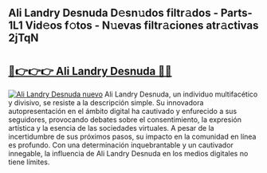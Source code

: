 ## Ali Landry Desnuda D𝚎sn𝚞dos filtr𝚊dos - Parts-1L1 Vid𝚎os f𝚘tos - N𝚞evas filtr𝚊ciones atr𝚊ctivas 2jTqN

# <h2><a href="http://mb6195.tromn.icu/?c=Ali+Landry+Desnuda">🔗👉👉👉 Ali Landry Desnuda 🔗🔗</a></h2>

[![Ali Landry Desnuda nuevo](https://i.imgur.com/pEAQMta.gif)](http://mb6195.tromn.icu/?c=Ali+Landry+Desnuda)
Ali Landry Desnuda, un individuo multifacético y divisivo, se resiste a la descripción simple. Su innovadora autopresentación en el ámbito digital ha cautivado y enfurecido a sus seguidores, provocando debates sobre el consentimiento, la expresión artística y la esencia de las sociedades virtuales. A pesar de la incertidumbre de sus próximos pasos, su impacto en la comunidad en línea es profundo. Con una determinación inquebrantable y un cautivador innegable, la influencia de Ali Landry Desnuda en los medios digitales no tiene límites.
